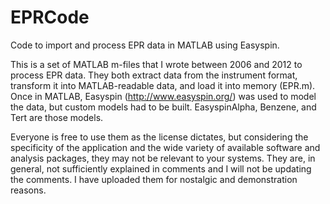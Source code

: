 # EPRCode
Code to import and process EPR data in MATLAB using Easyspin.

This is a set of MATLAB m-files that I wrote between 2006 and 2012 to process EPR data.  They both extract data from the instrument format, transform it into MATLAB-readable data, and load it into memory (EPR.m).  Once in MATLAB, Easyspin (http://www.easyspin.org/) was used to model the data, but custom models had to be built.  EasyspinAlpha, Benzene, and Tert are those models.   

Everyone is free to use them as the license dictates, but considering the specificity of the application and the wide variety of available software and analysis packages, they may not be relevant to your systems. They are, in general, not sufficiently explained in comments and I will not be updating the comments. I have uploaded them for nostalgic and demonstration reasons.
